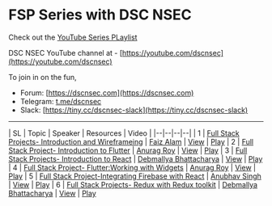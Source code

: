 # FSP Series with DSC NSEC


Check out the [YouTube Series PLaylist](https://www.youtube.com/playlist?list=PLLGfrNGZ7g4MzarnbBN-DC_AGErhYMC2s)

DSC NSEC YouTube channel at - [https://youtube.com/dscnsec](https://youtube.com/dscnsec)

To join in on the fun, 
- Forum: [https://dscnsec.com](https://dscnsec.com)
- Telegram: [t.me/dscnsec](t.me/dscnsec)
- Slack: [https://tiny.cc/dscnsec-slack](https://tiny.cc/dscnsec-slack)

---------------------------------------

| SL | Topic | Speaker | Resources | Video |
|--|--|--|--|
| 1 | [Full Stack Projects- Introduction and Wireframeing](https://dscnsec.com/events/fsp-faiz-alam) | [Faiz Alam](https://github.com/faiz276482) | [View](https://www.figma.com/file/beL7nTcy6hW43ubmmaLt8q/FSP) | [Play](https://www.youtube.com/watch?v=CYDwDWIbwk4)
| 2 | [Full Stack Project- Introduction to Flutter](https://dscnsec.com/events/fsp-anurag-roy) | [Anurag Roy](https://github.com/RoyARG02) | [View](http://bit.ly/intro-to-flutter) | [Play](https://www.youtube.com/watch?v=A6tJDejtuOo)
| 3 | [Full Stack Projects- Introduction to React](https://dscnsec.com/events/fsp-debmallya-bhattacharya) | [Debmallya Bhattacharya](https://github.com/batbrain9392) | [View](https://docs.google.com/presentation/d/1v28DVlL_DEQ_g-Rz-CbgNrEvsg75pRiHmBdq8BnBUSY/edit?usp=drivesdk) | [Play](https://www.youtube.com/watch?v=24l3Itq1-eU&t=3989s)
| 4 | [Full Stack Project- Flutter:Working with Widgets](https://dscnsec.com/events/fsp-working-with-widgets) | [Anurag Roy](https://github.com/RoyARG02) | [View](http://bit.ly/working-with-widgets) | [Play](https://www.youtube.com/watch?v=98ySGG1gKd8)
| 5 | [Full Stack Project-Integrating Firebase with React](https://dscnsec.com/events/fsp-anubhav-singh) | [Anubhav Singh](https://github.com/xprilion) | [View](https://github.com/xprilion/livecode101) | [Play](https://www.youtube.com/watch?v=EeTOWXDHlZE)
| 6 | [Full Stack Projects- Redux with Redux toolkit](https://dscnsec.com/events/fsp-redux-with-redux-toolkit) | [Debmallya Bhattacharya](https://github.com/batbrain9392) | [View]() | [Play](https://www.youtube.com/watch?v=pVpmWrvATEk)